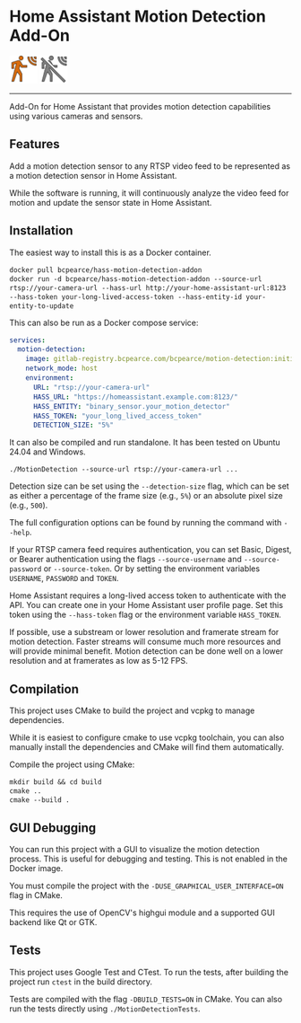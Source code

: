# Home Assistant Motion Detection Add-On

<img src="resources/motion-sensor.svg" width="50" alt="svgwalking"> <img src="resources/motion-sensor-off.svg" width="50" alt="svgwalking">

---

Add-On for Home Assistant that provides motion detection capabilities using various cameras and sensors.

## Features

Add a motion detection sensor to any RTSP video feed to be represented as a motion detection sensor in Home Assistant.

While the software is running, it will continuously analyze the video feed for motion and update the sensor state in Home Assistant.

## Installation

The easiest way to install this is as a Docker container.

```shell
docker pull bcpearce/hass-motion-detection-addon
docker run -d bcpearce/hass-motion-detection-addon --source-url rtsp://your-camera-url --hass-url http://your-home-assistant-url:8123 --hass-token your-long-lived-access-token --hass-entity-id your-entity-to-update
```

This can also be run as a Docker compose service:

```yaml
services:
  motion-detection:
    image: gitlab-registry.bcpearce.com/bcpearce/motion-detection:initial-buildout
    network_mode: host
    environment:
      URL: "rtsp://your-camera-url"
      HASS_URL: "https://homeassistant.example.com:8123/"
      HASS_ENTITY: "binary_sensor.your_motion_detector"
      HASS_TOKEN: "your_long_lived_access_token"
      DETECTION_SIZE: "5%"
```

It can also be compiled and run standalone. It has been tested on Ubuntu 24.04 and Windows.

```shell
./MotionDetection --source-url rtsp://your-camera-url ...
```

Detection size can be set using the `--detection-size` flag, which can be set as either a percentage of the frame size (e.g., `5%`) or an absolute pixel size (e.g., `500`).

The full configuration options can be found by running the command with `--help`.

If your RTSP camera feed requires authentication, you can set Basic, Digest, or Bearer authentication using the flags `--source-username` and `--source-password` or `--source-token`. Or by setting the environment variables `USERNAME`, `PASSWORD` and `TOKEN`.

Home Assistant requires a long-lived access token to authenticate with the API. You can create one in your Home Assistant user profile page. Set this token using the `--hass-token` flag or the environment variable `HASS_TOKEN`.

If possible, use a substream or lower resolution and framerate stream for motion detection. Faster streams will consume much more resources and will provide minimal benefit. Motion detection can be done well on a lower resolution and at framerates as low as 5-12 FPS.

## Compilation

This project uses CMake to build the project and vcpkg to manage dependencies.

While it is easiest to configure cmake to use vcpkg toolchain, you can also manually install the dependencies and CMake will find them automatically.

Compile the project using CMake:

```shell
mkdir build && cd build
cmake ..
cmake --build .
```

## GUI Debugging

You can run this project with a GUI to visualize the motion detection process. This is useful for debugging and testing. This is not enabled in the Docker image.

You must compile the project with the `-DUSE_GRAPHICAL_USER_INTERFACE=ON` flag in CMake.

This requires the use of OpenCV's highgui module and a supported GUI backend like Qt or GTK.

## Tests

This project uses Google Test and CTest. To run the tests, after building the project run `ctest` in the build directory.

Tests are compiled with the flag `-DBUILD_TESTS=ON` in CMake. You can also run the tests directly using `./MotionDetectionTests`.